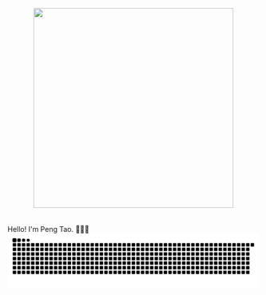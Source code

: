 <p align="Center" ><img src="https://octodex.github.com/images/daftpunktocat-thomas.gif" height="400px" width ="400px"></p>
<br>
Hello! I'm Peng Tao. 🏃🏻‍♂️

<picture>
  <source
    media="(prefers-color-scheme: dark)"
    srcset="https://github.com/pistachio214/pistachio214/blob/output/github-contribution-grid-snake.svg"
  />
  <source
    media="(prefers-color-scheme: light)"
    srcset="https://github.com/pistachio214/pistachio214/blob/output/github-contribution-grid-snake.svg"
  />
  <img
    alt="github contribution grid snake animation"
    src="https://github.com/pistachio214/pistachio214/blob/output/github-contribution-grid-snake.svg"
  />
</picture>
